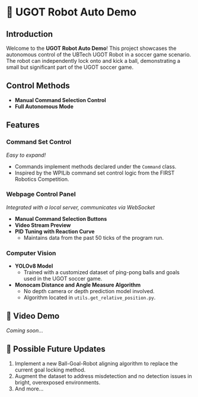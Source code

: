 # 🤖 UGOT Robot Auto Demo

## Introduction
Welcome to the **UGOT Robot Auto Demo**! This project showcases the autonomous control of the UBTech UGOT Robot in a soccer game scenario. The robot can independently lock onto and kick a ball, demonstrating a small but significant part of the UGOT soccer game.

## Control Methods
- **Manual Command Selection Control**
- **Full Autonomous Mode**

## Features
### Command Set Control
*Easy to expand!*
- Commands implement methods declared under the `Command` class.
- Inspired by the WPILib command set control logic from the FIRST Robotics Competition.

### Webpage Control Panel
*Integrated with a local server, communicates via WebSocket*
- **Manual Command Selection Buttons**
- **Video Stream Preview**
- **PID Tuning with Reaction Curve**
  - Maintains data from the past 50 ticks of the program run.

### Computer Vision
- **YOLOv8 Model**
  - Trained with a customized dataset of ping-pong balls and goals used in the UGOT soccer game.
- **Monocam Distance and Angle Measure Algorithm**
  - No depth camera or depth prediction model involved.
  - Algorithm located in `utils.get_relative_position.py`.

## 🎥 Video Demo
*Coming soon...*

## 🌟 Possible Future Updates
1. Implement a new Ball-Goal-Robot aligning algorithm to replace the current goal locking method.
2. Augment the dataset to address misdetection and no detection issues in bright, overexposed environments.
3. And more...
